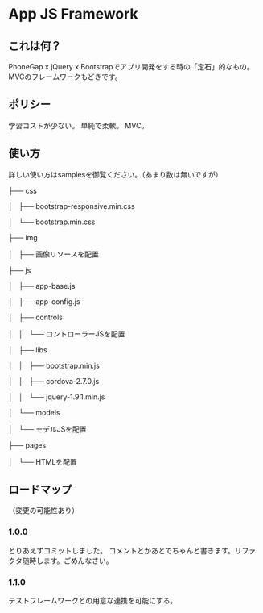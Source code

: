 # App JS Framework

## これは何？
PhoneGap x jQuery x Bootstrapでアプリ開発をする時の「定石」的なもの。
MVCのフレームワークもどきです。

## ポリシー
学習コストが少ない。
単純で柔軟。
MVC。

## 使い方
詳しい使い方はsamplesを御覧ください。（あまり数は無いですが）

├── css

│   ├── bootstrap-responsive.min.css

│   └── bootstrap.min.css

├── img

│   ├── 画像リソースを配置

├── js

│   ├── app-base.js

│   ├── app-config.js

│   ├── controls

│   │   └── コントローラーJSを配置

│   ├── libs

│   │   ├── bootstrap.min.js

│   │   ├── cordova-2.7.0.js

│   │   └── jquery-1.9.1.min.js

│   └── models

│       └── モデルJSを配置

├── pages

│   └── HTMLを配置



## ロードマップ
（変更の可能性あり）

### 1.0.0
とりあえずコミットしました。
コメントとかあとでちゃんと書きます。リファクタ随時します。ごめんなさい。

### 1.1.0
テストフレームワークとの用意な連携を可能にする。
